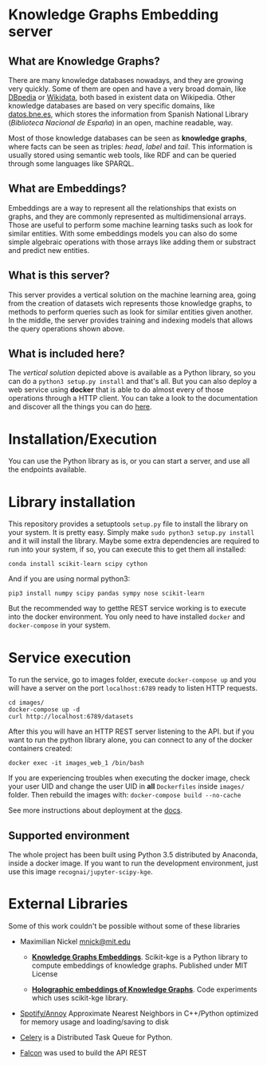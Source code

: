 # Knowledge Graphs Embedding server

## What are Knowledge Graphs?

There are many knowledge databases nowadays, and they are growing very
quickly. Some of them are open and have a very broad domain, like [DBpedia](http://es.dbpedia.org/) or
[Wikidata](http://wikidata.org/), both based in existent data on Wikipedia. Other knowledge databases
are based on very specific domains, like [datos.bne.es](http://datos.bne.es/), which stores
the information from Spanish National Library (*Biblioteca Nacional de España*)
in an open, machine readable, way.

Most of those knowledge databases can be seen as **knowledge graphs**, where facts
can be seen as triples: *head*, *label* and *tail*. This information is usually
stored using semantic web tools, like RDF and can be queried through some
languages like SPARQL.

## What are Embeddings?

Embeddings are a way to represent all the relationships that exists on graphs,
and they are commonly represented as multidimensional arrays.
Those are useful to perform some machine learning tasks such as look for
similar entities. With some embeddings models you can also do some simple
algebraic operations with those arrays like adding them or substract and predict
new entities.

## What is this server?

This server provides a vertical solution on the machine learning area,
going from the creation of datasets wich represents those knowledge graphs,
to methods to perform queries such as look for similar entities given another.
In the middle, the server provides training and indexing models that allows
the query operations shown above.

## What is included here?

The *vertical solution* depicted above is available as a Python library, so
you can do a `python3 setup.py install` and that's all. But you can also deploy a
web service using **docker** that is able to do almost every of those operations
through a HTTP client. You can take a look to the documentation and discover all the
things you can do [here](https://vfrico.github.io/kge-server/).

# Installation/Execution

You can use the Python library as is, or you can start a server, and use all
the endpoints available.

# Library installation

This repository provides a setuptools `setup.py` file to install the library
on your system. It is pretty easy. Simply make `sudo python3 setup.py install` and
it will install the library. Maybe some extra dependencies are required to run
into your system, if so, you can execute this to get them all installed:

    conda install scikit-learn scipy cython

And if you are using normal python3:

    pip3 install numpy scipy pandas sympy nose scikit-learn

But the recommended way to getthe REST service working is to execute into the
docker environment. You only need to have installed `docker` and `docker-compose`
in your system.

# Service execution

To run the service, go to images folder, execute `docker-compose up` and you
will have a server on the port `localhost:6789` ready to listen HTTP requests.

    cd images/
    docker-compose up -d
    curl http://localhost:6789/datasets

After this you will have an HTTP REST server listening to the API. but if you
want to run the python library alone, you can connect to any of the docker
containers created:

    docker exec -it images_web_1 /bin/bash

If you are experiencing troubles when executing the docker image, check your
user UID and change the user UID in **all** `Dockerfiles` inside `images/` folder.
Then rebuild the images with: `docker-compose build --no-cache`

See more instructions about deployment at the
[docs](https://vfrico.github.io/kge-server/architecture.html#server-deployment).

## Supported environment

The whole project has been built using Python 3.5 distributed by Anaconda,
inside a docker image. If you want to run the development environment, just
use this image `recognai/jupyter-scipy-kge`.

# External Libraries

Some of this work couldn't be possible without some of these libraries

* Maximilian Nickel [mnick@mit.edu](mailto:mnick@mit.edu)
  * [**Knowledge Graphs Embeddings**](https://github.com/mnick/scikit-kge).
    Scikit-kge is a Python library to compute embeddings of knowledge graphs. Published under MIT License

  * [**Holographic embeddings of Knowledge Graphs**](https://github.com/mnick/holographic-embeddings).
    Code experiments which uses scikit-kge library.

* [Spotify/Annoy](https://github.com/spotify/annoy)  Approximate Nearest Neighbors in C++/Python optimized for memory usage and loading/saving to disk

* [Celery](https://github.com/celery/celery/) is a Distributed Task Queue for Python.

* [Falcon](https://github.com/falconry/falcon) was used to build the API REST
